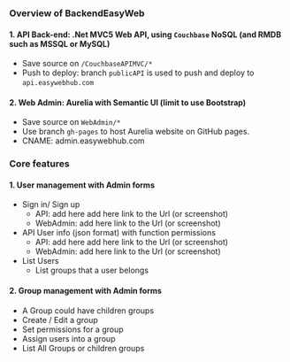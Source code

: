 ### Overview of BackendEasyWeb
#### 1. API Back-end: .Net MVC5 Web API,  using ```Couchbase``` NoSQL (and RMDB such as MSSQL or MySQL)
   + Save source on ```/CouchbaseAPIMVC/*```
   + Push to deploy: branch ```publicAPI``` is used to push and deploy to ```api.easywebhub.com``` 
 
#### 2. Web Admin:  Aurelia with Semantic UI (limit to use Bootstrap)
   + Save source on ```WebAdmin/*```
   + Use branch ```gh-pages``` to host Aurelia website on GitHub pages.
   + CNAME:  admin.easywebhub.com
 
### Core features
#### 1. User management  with Admin forms
  + Sign in/ Sign up 
    + API: add here  add here link to the Url (or screenshot) 
    + WebAdmin: add here link to the Url (or screenshot)
  + API User info (json format) with function permissions 
    + API: add here  add here link to the Url (or screenshot) 
    + WebAdmin: add here link to the Url (or screenshot)
  + List Users 
    + List groups that a user belongs
 
#### 2. Group management with Admin forms
   + A Group could have children groups
   + Create / Edit a group 
   + Set permissions for a group
   + Assign users into a group
   + List All Groups or children groups 

 
